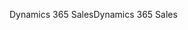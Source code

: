 <span data-ttu-id="b16a8-101">Dynamics 365 Sales</span><span class="sxs-lookup"><span data-stu-id="b16a8-101">Dynamics 365 Sales</span></span>
